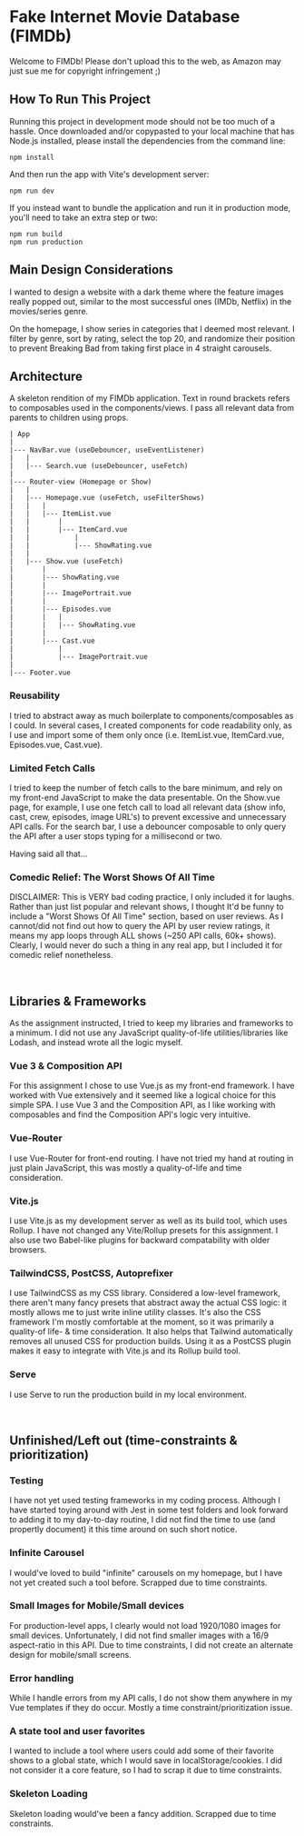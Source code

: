 # Fake Internet Movie Database (FIMDb)
Welcome to FIMDb! Please don't upload this to the web, as Amazon may just sue me for copyright infringement ;)

## How To Run This Project
Running this project in development mode should not be too much of a hassle. Once downloaded and/or copypasted to your local machine that has Node.js installed, please install the dependencies from the command line:

```
npm install
```
And then run the app with Vite's development server:
```
npm run dev
```
If you instead want to bundle the application and run it in production mode, you'll need to take an extra step or two:
```
npm run build
npm run production

```

## Main Design Considerations
I wanted to design a website with a dark theme where the feature images really popped out, similar to the most successful ones (IMDb, Netflix) in the movies/series genre.

On the homepage, I show series in categories that I deemed most relevant. I filter by genre, sort by rating, select the top 20, and randomize their position to prevent Breaking Bad from taking first place in 4 straight carousels. 


## Architecture
A skeleton rendition of my FIMDb application. Text in round brackets refers to composables used in the components/views. I pass all relevant data from parents to children using props.

```
| App
|
|--- NavBar.vue (useDebouncer, useEventListener)
|   | 
|   |--- Search.vue (useDebouncer, useFetch)
|   
|--- Router-view (Homepage or Show)  
|   |
|   |--- Homepage.vue (useFetch, useFilterShows)
|   |   |
|   |   |--- ItemList.vue
|   |       |
|   |       |--- ItemCard.vue
|   |           |
|   |           |--- ShowRating.vue
|   |
|   |--- Show.vue (useFetch)
|       |
|       |--- ShowRating.vue
|       |
|       |--- ImagePortrait.vue
|       |
|       |--- Episodes.vue
|       |   |
|       |   |--- ShowRating.vue
|       |
|       |--- Cast.vue
|           |
|           |--- ImagePortrait.vue
|
|--- Footer.vue
```

### Reusability
I tried to abstract away as much boilerplate to components/composables as I could. In several cases, I created components for code readability only, as I use and import some of them only once (i.e. ItemList.vue, ItemCard.vue, Episodes.vue, Cast.vue).

### Limited Fetch Calls
I tried to keep the number of fetch calls to the bare minimum, and rely on my front-end JavaScript to make the data presentable. On the Show.vue page, for example, I use one fetch call to load all relevant data (show info, cast, crew, episodes, image URL's) to prevent excessive and unnecessary API calls. For the search bar, I use a debouncer composable to only query the API after a user stops typing for a millisecond or two.  

Having said all that...

### Comedic Relief: The Worst Shows Of All Time
DISCLAIMER: This is VERY bad coding practice, I only included it for laughs.
Rather than just list popular and relevant shows, I thought It'd be funny to include a "Worst Shows Of All Time" section, based on user reviews. As I cannot/did not find out how to query the API by user review ratings, it means my app loops through ALL shows (~250 API calls, 60k+ shows). Clearly, I would never do such a thing in any real app, but I included it for comedic relief nonetheless. 

<br>

## Libraries & Frameworks
As the assignment instructed, I tried to keep my libraries and frameworks to a minimum. I did not use any JavaScript quality-of-life utilities/libraries like Lodash, and instead wrote all the logic myself.

### Vue 3 & Composition API
For this assignment I chose to use Vue.js as my front-end framework. I have worked with Vue extensively and it seemed like a logical choice for this simple SPA. I use Vue 3 and the Composition API, as I like working with composables and find the Composition API's logic very intuitive.

### Vue-Router
I use Vue-Router for front-end routing. I have not tried my hand at routing in just plain JavaScript, this was mostly a quality-of-life and time consideration.

### Vite.js
I use Vite.js as my development server as well as its build tool, which uses Rollup. I have not changed any Vite/Rollup presets for this assignment. I also use two Babel-like plugins for backward compatability with older browsers. 

### TailwindCSS, PostCSS, Autoprefixer
I use TailwindCSS as my CSS library. Considered a low-level framework, there aren't many fancy presets that abstract away the actual CSS logic: it mostly allows me to just write inline utility classes. It's also the CSS framework I'm mostly comfortable at the moment, so it was primarily a quality-of life- & time consideration. It also helps that Tailwind automatically removes all unused CSS for production builds.
Using it as a PostCSS plugin makes it easy to integrate with Vite.js and its Rollup build tool.

### Serve
I use Serve to run the production build in my local environment.


<br>

## Unfinished/Left out (time-constraints & prioritization)

### Testing
I have not yet used testing frameworks in my coding process. Although I have started toying around with Jest in some test folders and look forward to adding it to my day-to-day routine, I did not find the time to use (and propertly document) it this time around on such short notice.

### Infinite Carousel
I would've loved to build "infinite" carousels on my homepage, but I have not yet created such a tool before. Scrapped due to time constraints.

### Small Images for Mobile/Small devices
For production-level apps, I clearly would not load 1920/1080 images for small devices. Unfortunately, I did not find smaller images with a 16/9 aspect-ratio in this API. Due to time constraints, I did not create an alternate design for mobile/small screens.

### Error handling
While I handle errors from my API calls, I do not show them anywhere in my Vue templates if they do occur. Mostly a time constraint/prioritization issue.

### A state tool and user favorites
I wanted to include a tool where users could add some of their favorite shows to a global state, which I would save in localStorage/cookies. I did not consider it a core feature, so I had to scrap it due to time constraints.

### Skeleton Loading
Skeleton loading would've been a fancy addition. Scrapped due to time constraints.